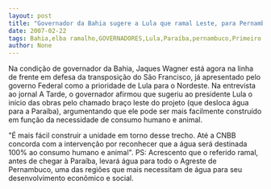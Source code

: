 ```yaml
---
layout: post
title: "Governador da Bahia sugere a Lula que ramal Leste, para Pernambuco e Paraíba, seja construído primeiro"
date: 2007-02-22
tags: Bahia,elba ramalho,GOVERNADORES,Lula,Paraíba,pernambuco,Primeiro Turno
author: None
---
```


Na condição de governador da Bahia, Jaques Wagner está agora na linha de frente em defesa da transposição do São Francisco, já apresentado pelo governo Federal como a prioridade de Lula para o Nordeste. 
Na entrevista ao jornal A Tarde, o governador afirmou que sugeriu ao presidente Lula o início das obras pelo chamado braço leste do projeto (que desloca água para a Paraíba), argumentando que ele pode ser mais facilmente construído em função da necessidade de consumo humano e animal.

\"É mais fácil construir a unidade em torno desse trecho. Até a CNBB concorda com a intervenção por reconhecer que a água será destinada 100% ao consumo humano e animal\".
PS: Acrescento que o referido ramal, antes de chegar à Paraíba, levará água para todo o Agreste de Pernambuco, uma das regiões que mais necessitam de água para seu desenvolvimento econômico e social. 